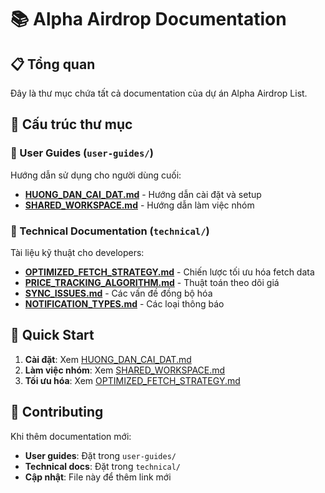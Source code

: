 # 📚 Alpha Airdrop Documentation

## 📋 Tổng quan

Đây là thư mục chứa tất cả documentation của dự án Alpha Airdrop List.

## 📁 Cấu trúc thư mục

### **📖 User Guides** (`user-guides/`)
Hướng dẫn sử dụng cho người dùng cuối:

- **[HUONG_DAN_CAI_DAT.md](./user-guides/HUONG_DAN_CAI_DAT.md)** - Hướng dẫn cài đặt và setup
- **[SHARED_WORKSPACE.md](./user-guides/SHARED_WORKSPACE.md)** - Hướng dẫn làm việc nhóm

### **🔧 Technical Documentation** (`technical/`)
Tài liệu kỹ thuật cho developers:

- **[OPTIMIZED_FETCH_STRATEGY.md](./technical/OPTIMIZED_FETCH_STRATEGY.md)** - Chiến lược tối ưu hóa fetch data
- **[PRICE_TRACKING_ALGORITHM.md](./technical/PRICE_TRACKING_ALGORITHM.md)** - Thuật toán theo dõi giá
- **[SYNC_ISSUES.md](./technical/SYNC_ISSUES.md)** - Các vấn đề đồng bộ hóa
- **[NOTIFICATION_TYPES.md](./technical/NOTIFICATION_TYPES.md)** - Các loại thông báo

## 🚀 Quick Start

1. **Cài đặt**: Xem [HUONG_DAN_CAI_DAT.md](./user-guides/HUONG_DAN_CAI_DAT.md)
2. **Làm việc nhóm**: Xem [SHARED_WORKSPACE.md](./user-guides/SHARED_WORKSPACE.md)
3. **Tối ưu hóa**: Xem [OPTIMIZED_FETCH_STRATEGY.md](./technical/OPTIMIZED_FETCH_STRATEGY.md)

## 📝 Contributing

Khi thêm documentation mới:
- **User guides**: Đặt trong `user-guides/`
- **Technical docs**: Đặt trong `technical/`
- **Cập nhật**: File này để thêm link mới
